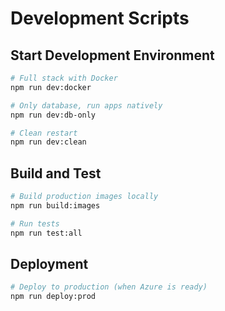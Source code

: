# Development Scripts

## Start Development Environment
```bash
# Full stack with Docker
npm run dev:docker

# Only database, run apps natively
npm run dev:db-only

# Clean restart
npm run dev:clean
```

## Build and Test
```bash
# Build production images locally
npm run build:images

# Run tests
npm run test:all
```

## Deployment
```bash
# Deploy to production (when Azure is ready)
npm run deploy:prod
```